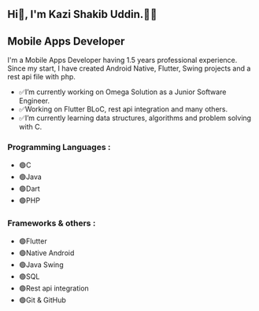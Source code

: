 ## Hi👋, I'm Kazi Shakib Uddin.👨‍💻
## **Mobile Apps Developer**
I'm a Mobile Apps Developer having 1.5 years professional experience.
Since my start, I have created Android Native, Flutter, Swing projects and a rest api file with php.
- ✅I’m currently working on Omega Solution as a Junior Software Engineer.
- ✅Working on Flutter BLoC, rest api integration and many others.
- ✅I’m currently learning data structures, algorithms and problem solving with C.

### Programming Languages :
- 🟢C
- 🟢Java
- 🟢Dart
- 🟢PHP

### Frameworks & others :
- 🟢Flutter
- 🟢Native Android
- 🟢Java Swing
- 🟢SQL
- 🟢Rest api integration
- 🟢Git & GitHub

